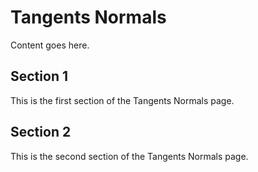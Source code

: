 # Tangents Normals

Content goes here.

## Section 1

This is the first section of the Tangents Normals page.

## Section 2

This is the second section of the Tangents Normals page.

